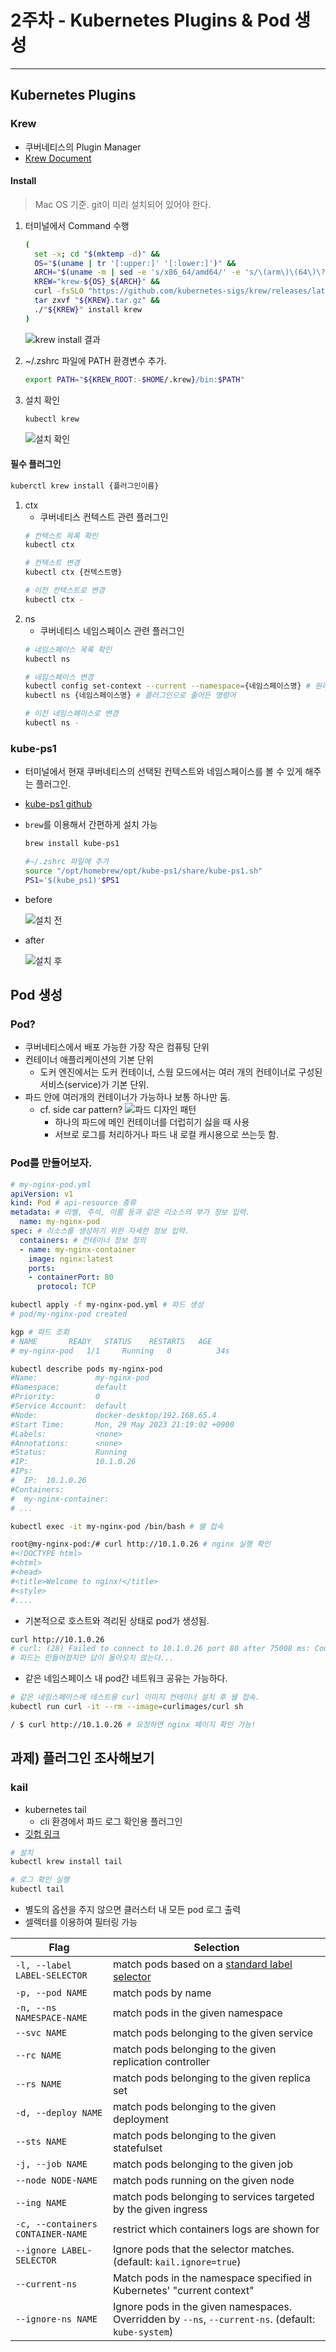 2주차 - Kubernetes Plugins & Pod 생성
===
---
Kubernetes Plugins
--
### Krew
- 쿠버네티스의 Plugin Manager
- [Krew Document](https://krew.sigs.k8s.io/)

#### Install
> Mac OS 기준. git이 미리 설치되어 있어야 한다. 

1. 터미널에서 Command 수행 
    ```bash
    (
      set -x; cd "$(mktemp -d)" &&
      OS="$(uname | tr '[:upper:]' '[:lower:]')" &&
      ARCH="$(uname -m | sed -e 's/x86_64/amd64/' -e 's/\(arm\)\(64\)\?.*/\1\2/' -e 's/aarch64$/arm64/')" &&
      KREW="krew-${OS}_${ARCH}" &&
      curl -fsSLO "https://github.com/kubernetes-sigs/krew/releases/latest/download/${KREW}.tar.gz" &&
      tar zxvf "${KREW}.tar.gz" &&
      ./"${KREW}" install krew
    )
    ```
    ![krew install 결과](./img/krew-install.png)
   
2.  ~/.zshrc 파일에 PATH 환경변수 추가.
    ```bash
    export PATH="${KREW_ROOT:-$HOME/.krew}/bin:$PATH"
    ```
3. 설치 확인
    ```bash
    kubectl krew
    ```
   ![설치 확인](./img/kubectl-krew.png)

#### 필수 플러그인
```bash
kuberctl krew install {플러그인이름}
```
1. ctx
   - 쿠버네티스 컨텍스트 관련 플러그인
   ```bash
   # 컨텍스트 목록 확인
   kubectl ctx
   
   # 컨텍스트 변경
   kubectl ctx {컨텍스트명}
   
   # 이전 컨텍스트로 변경
   kubectl ctx -
   ```
2. ns
   - 쿠버네티스 네임스페이스 관련 플러그인
   ```bash
   # 네임스페이스 목록 확인
   kubectl ns
   
   # 네임스페이스 변경
   kubectl config set-context --current --namespace={네임스페이스명} # 원래 명령어
   kubectl ns {네임스페이스명} # 플러그인으로 줄어든 명령어
   
   # 이전 네임스페이스로 변경
   kubectl ns -
   ```

### kube-ps1
- 터미널에서 현재 쿠버네티스의 선택된 컨텍스트와 네임스페이스를 볼 수 있게 해주는 플러그인.
- [kube-ps1 github](https://github.com/jonmosco/kube-ps1)
- `brew`를 이용해서 간편하게 설치 가능
   ```bash
   brew install kube-ps1
   ```
   ```bash
   #~/.zshrc 파일에 추가
   source "/opt/homebrew/opt/kube-ps1/share/kube-ps1.sh"
   PS1='$(kube_ps1)'$PS1
   ```

- before

   ![설치 전](./img/kube-ps1-before.png)

- after

  ![설치 후](./img/kube-ps1-after.png)

Pod 생성
---
### Pod?
- 쿠버네티스에서 배포 가능한 가장 작은 컴퓨팅 단위
- 컨테이너 애플리케이션의 기본 단위
  - 도커 엔진에서는 도커 컨테이너, 스웜 모드에서는 여러 개의 컨테이너로 구성된 서비스(service)가 기본 단위.
- 파드 안에 여러개의 컨테이너가 가능하나 보통 하나만 둠. 
  - cf. side car pattern?
    ![파드 디자인 패턴](./img/pod-design-pattern.png)
    - 하나의 파드에 메인 컨테이너를 더럽히기 싫을 때 사용
    - 서브로 로그를 처리하거나 파드 내 로컬 캐시용으로 쓰는듯 함.

### Pod를 만들어보자.
```yaml
# my-nginx-pod.yml
apiVersion: v1
kind: Pod # api-resource 종류
metadata: # 라벨, 주석, 이름 등과 같은 리소스의 부가 정보 입력.
  name: my-nginx-pod
spec: # 리소스를 생성하기 위한 자세한 정보 입력.
  containers: # 컨테이너 정보 정의
  - name: my-nginx-container
    image: nginx:latest
    ports:
    - containerPort: 80
      protocol: TCP
```

```bash
kubectl apply -f my-nginx-pod.yml # 파드 생성
# pod/my-nginx-pod created

kgp # 파드 조회
# NAME       READY   STATUS    RESTARTS   AGE
# my-nginx-pod   1/1     Running   0          34s

kubectl describe pods my-nginx-pod
#Name:             my-nginx-pod
#Namespace:        default
#Priority:         0
#Service Account:  default
#Node:             docker-desktop/192.168.65.4
#Start Time:       Mon, 29 May 2023 21:19:02 +0900
#Labels:           <none>
#Annotations:      <none>
#Status:           Running
#IP:               10.1.0.26
#IPs:
#  IP:  10.1.0.26
#Containers:
#  my-nginx-container:
# ...

kubectl exec -it my-nginx-pod /bin/bash # 쉘 접속 

root@my-nginx-pod:/# curl http://10.1.0.26 # nginx 실행 확인
#<!DOCTYPE html>
#<html>
#<head>
#<title>Welcome to nginx!</title>
#<style>
#....
```

- 기본적으로 호스트와 격리된 상태로 pod가 생성됨.
```bash
curl http://10.1.0.26
# curl: (28) Failed to connect to 10.1.0.26 port 80 after 75008 ms: Couldn't connect to server
# 파드는 만들어졌지만 답이 돌아오지 않는다...
```
- 같은 네임스페이스 내 pod간 네트워크 공유는 가능하다.
```bash
# 같은 네임스페이스에 테스트용 curl 이미지 컨테이너 설치 후 쉘 접속.
kubectl run curl -it --rm --image=curlimages/curl sh

/ $ curl http://10.1.0.26 # 요청하면 nginx 페이지 확인 가능!
```


과제) 플러그인 조사해보기
--
### kail
- kubernetes tail
  - cli 환경에서 파드 로그 확인용 플러그인
- [깃헙 링크](https://github.com/boz/kail)

```bash
# 설치
kubectl krew install tail

# 로그 확인 실행
kubectl tail
```

- 별도의 옵션을 주지 않으면 클러스터 내 모든 pod 로그 출력
- 셀렉터를 이용하여 필터링 가능

| Flag                               | Selection                                                                                                                     |
|------------------------------------|-------------------------------------------------------------------------------------------------------------------------------|
|  `-l, --label LABEL-SELECTOR`      | match pods based on a [standard label selector](https://kubernetes.io/docs/concepts/overview/working-with-objects/labels/)    |
|  `-p, --pod NAME`                  | match pods by name                                                                                                            |
|  `-n, --ns NAMESPACE-NAME`         | match pods in the given namespace                                                                                             |
|  `--svc NAME`                      | match pods belonging to the given service                                                                                     |
|  `--rc NAME`                       | match pods belonging to the given replication controller                                                                      |
|  `--rs NAME`                       | match pods belonging to the given replica set                                                                                 |
|  `-d, --deploy NAME`               | match pods belonging to the given deployment                                                                                  |
|  `--sts NAME`                      | match pods belonging to the given statefulset                                                                                 |
|  `-j, --job NAME`                  | match pods belonging to the given job                                                                                         |
|  `--node NODE-NAME`                | match pods running on the given node                                                                                          |
|  `--ing NAME`                      | match pods belonging to services targeted by the given ingress                                                                |
|  `-c, --containers CONTAINER-NAME` | restrict which containers logs are shown for                                                                                  |
|  `--ignore LABEL-SELECTOR`         | Ignore pods that the selector matches. (default: `kail.ignore=true`)                                                          |
|  `--current-ns`                    | Match pods in the namespace specified in Kubernetes' "current context"                                                        |
|  `--ignore-ns NAME`                | Ignore pods in the given namespaces.  Overridden by `--ns`, `--current-ns`. (default: `kube-system`)                          |

